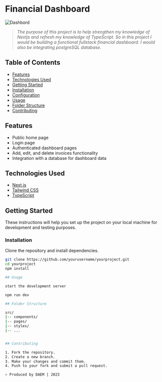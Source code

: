 # Financial Dashboard

![Dashbord](https://nextjs.org/_next/image?url=%2Flearn%2Fdark%2Fdashboard.png&w=1920&q=75&dpl=dpl_BbSpPdzv9Yrsi74LnqWRCSDNSUNs)

> *The purpose of this project is to help strengthen my knowledge of Nextjs and refresh my knowledge of TypeScript. So in this project I would be building a functional fullstack financial dashboard. I would also be integrating postgreSQL database.* 

## Table of Contents

- [Features](#features)
- [Technologies Used](#technologies-used)
- [Getting Started](#getting-started)
- [Installation](#installation)
- [Configuration](#configuration)
- [Usage](#usage)
- [Folder Structure](#folder-structure)
- [Contributing](#contributing)

## Features

- Public home page
- Login page
- Authenticated dashboard pages
- Add, edit, and delete invoices functionality
- Integration with a database for dashboard data

## Technologies Used

- [Next.js](https://nextjs.org/)
- [Tailwind CSS](https://tailwindcss.com/)
- [TypeScript](https://www.typescriptlang.org/)

## Getting Started

These instructions will help you set up the project on your local machine for development and testing purposes.

### Installation

Clone the repository and install dependencies.

```bash
git clone https://github.com/yourusername/yourproject.git
cd yourproject
npm install

## Usage

start the development server

npm run dev

## Folder Structure

src/
|-- components/
|-- pages/
|-- styles/
|-- ...


## Contributing

1. Fork the repository.
2. Create a new branch.
3. Make your changes and commit them.
4. Push to your fork and submit a pull request.

> Produced by DAEM | 2023